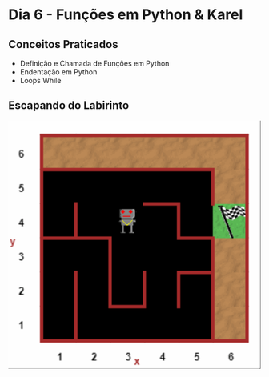 # Dia 6 - Funções em Python & Karel

## Conceitos Praticados
* Definição e Chamada de Funções em Python
* Endentação em Python
* Loops While

## Escapando do Labirinto

![day06](https://github.com/EmersonPenelli/100-days-of-code-with-python/blob/main/gifs/Escapando%20do%20labirinto.gif)
